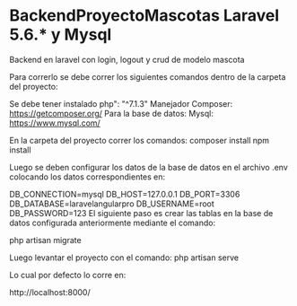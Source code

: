 # BackendProyectoMascotas Laravel 5.6.* y Mysql
Backend en laravel con login, logout y crud de modelo mascota

Para correrlo se debe correr los siguientes comandos dentro de la carpeta del proyecto:

Se debe tener instalado 
php": "^7.1.3"
Manejador Composer: https://getcomposer.org/
Para la base de datos: Mysql:  https://www.mysql.com/

En la carpeta del proyecto correr los comandos:
composer install
npm install

Luego se deben configurar los datos de la base de datos en el archivo
.env
colocando los datos correspondientes en:

DB_CONNECTION=mysql
DB_HOST=127.0.0.1
DB_PORT=3306
DB_DATABASE=laravelangularpro
DB_USERNAME=root
DB_PASSWORD=123
El siguiente paso es crear las tablas en la base de datos configurada anteriormente mediante el comando:

php artisan migrate 

Luego levantar el proyecto con el comando:
php artisan serve

Lo cual por defecto lo corre en:

http://localhost:8000/

